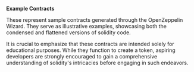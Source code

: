 **Example Contracts**

These represent sample contracts generated through the OpenZeppelin Wizard. They serve as illustrative examples, showcasing both the condensed and flattened versions of solidity code.

It is crucial to emphasize that these contracts are intended solely for educational purposes. While they function to create a token, aspiring developers are strongly encouraged to gain a comprehensive understanding of solidity's intricacies before engaging in such endeavors.
